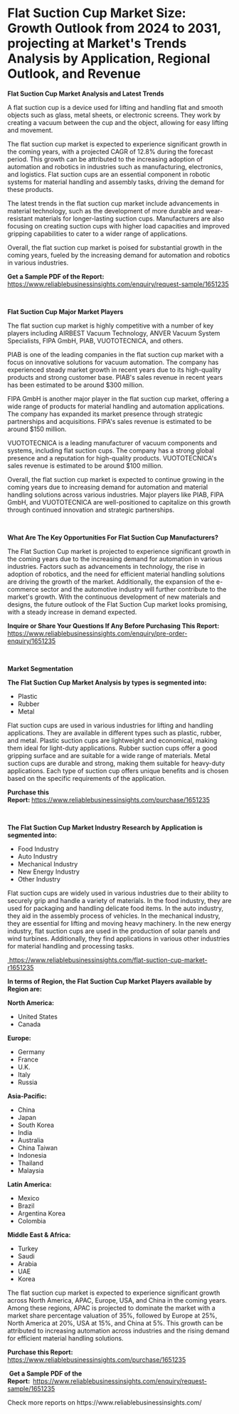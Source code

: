 <p><h1>Flat Suction Cup Market Size: Growth Outlook from 2024 to 2031, projecting at Market's Trends Analysis by Application, Regional Outlook, and Revenue</h1></p><p><strong>Flat Suction Cup Market Analysis and Latest Trends</strong></p>
<p><p>A flat suction cup is a device used for lifting and handling flat and smooth objects such as glass, metal sheets, or electronic screens. They work by creating a vacuum between the cup and the object, allowing for easy lifting and movement.</p><p>The flat suction cup market is expected to experience significant growth in the coming years, with a projected CAGR of 12.8% during the forecast period. This growth can be attributed to the increasing adoption of automation and robotics in industries such as manufacturing, electronics, and logistics. Flat suction cups are an essential component in robotic systems for material handling and assembly tasks, driving the demand for these products.</p><p>The latest trends in the flat suction cup market include advancements in material technology, such as the development of more durable and wear-resistant materials for longer-lasting suction cups. Manufacturers are also focusing on creating suction cups with higher load capacities and improved gripping capabilities to cater to a wider range of applications.</p><p>Overall, the flat suction cup market is poised for substantial growth in the coming years, fueled by the increasing demand for automation and robotics in various industries.</p></p>
<p><strong>Get a Sample PDF of the Report:&nbsp;</strong> <a href="https://www.reliablebusinessinsights.com/enquiry/request-sample/1651235">https://www.reliablebusinessinsights.com/enquiry/request-sample/1651235</a></p>
<p>&nbsp;</p>
<p><strong>Flat Suction Cup Major Market Players</strong></p>
<p><p>The flat suction cup market is highly competitive with a number of key players including AIRBEST Vacuum Technology, ANVER Vacuum System Specialists, FIPA GmbH, PIAB, VUOTOTECNICA, and others.</p><p>PIAB is one of the leading companies in the flat suction cup market with a focus on innovative solutions for vacuum automation. The company has experienced steady market growth in recent years due to its high-quality products and strong customer base. PIAB's sales revenue in recent years has been estimated to be around $300 million.</p><p>FIPA GmbH is another major player in the flat suction cup market, offering a wide range of products for material handling and automation applications. The company has expanded its market presence through strategic partnerships and acquisitions. FIPA's sales revenue is estimated to be around $150 million.</p><p>VUOTOTECNICA is a leading manufacturer of vacuum components and systems, including flat suction cups. The company has a strong global presence and a reputation for high-quality products. VUOTOTECNICA's sales revenue is estimated to be around $100 million.</p><p>Overall, the flat suction cup market is expected to continue growing in the coming years due to increasing demand for automation and material handling solutions across various industries. Major players like PIAB, FIPA GmbH, and VUOTOTECNICA are well-positioned to capitalize on this growth through continued innovation and strategic partnerships.</p></p>
<p>&nbsp;</p>
<p><strong>What Are The Key Opportunities For Flat Suction Cup Manufacturers?</strong></p>
<p><p>The Flat Suction Cup market is projected to experience significant growth in the coming years due to the increasing demand for automation in various industries. Factors such as advancements in technology, the rise in adoption of robotics, and the need for efficient material handling solutions are driving the growth of the market. Additionally, the expansion of the e-commerce sector and the automotive industry will further contribute to the market's growth. With the continuous development of new materials and designs, the future outlook of the Flat Suction Cup market looks promising, with a steady increase in demand expected.</p></p>
<p><strong>Inquire or Share Your Questions If Any Before Purchasing This Report:</strong> <a href="https://www.reliablebusinessinsights.com/enquiry/pre-order-enquiry/1651235">https://www.reliablebusinessinsights.com/enquiry/pre-order-enquiry/1651235</a></p>
<p>&nbsp;</p>
<p><strong>Market Segmentation</strong></p>
<p><strong>The Flat Suction Cup Market Analysis by types is segmented into:</strong></p>
<p><ul><li>Plastic</li><li>Rubber</li><li>Metal</li></ul></p>
<p><p>Flat suction cups are used in various industries for lifting and handling applications. They are available in different types such as plastic, rubber, and metal. Plastic suction cups are lightweight and economical, making them ideal for light-duty applications. Rubber suction cups offer a good gripping surface and are suitable for a wide range of materials. Metal suction cups are durable and strong, making them suitable for heavy-duty applications. Each type of suction cup offers unique benefits and is chosen based on the specific requirements of the application.</p></p>
<p><strong>Purchase this Report:&nbsp;</strong><a href="https://www.reliablebusinessinsights.com/purchase/1651235">https://www.reliablebusinessinsights.com/purchase/1651235</a></p>
<p>&nbsp;</p>
<p><strong>The Flat Suction Cup Market Industry Research by Application is segmented into:</strong></p>
<p><ul><li>Food Industry</li><li>Auto Industry</li><li>Mechanical Industry</li><li>New Energy Industry</li><li>Other Industry</li></ul></p>
<p><p>Flat suction cups are widely used in various industries due to their ability to securely grip and handle a variety of materials. In the food industry, they are used for packaging and handling delicate food items. In the auto industry, they aid in the assembly process of vehicles. In the mechanical industry, they are essential for lifting and moving heavy machinery. In the new energy industry, flat suction cups are used in the production of solar panels and wind turbines. Additionally, they find applications in various other industries for material handling and processing tasks.</p></p>
<p><a href="https://www.reliablebusinessinsights.com/flat-suction-cup-market-r1651235">&nbsp;https://www.reliablebusinessinsights.com/flat-suction-cup-market-r1651235</a></p>
<p><strong>In terms of Region, the Flat Suction Cup Market Players available by Region are:</strong></p>
<p>
    <p> <strong> North America: </strong>
        <ul>
            <li>United States</li>
            <li>Canada</li>
        </ul>
        </p> 
    <p> <strong> Europe: </strong>
        <ul>
            <li>Germany</li>
            <li>France</li>
            <li>U.K.</li>
            <li>Italy</li>
            <li>Russia</li>
        </ul>
        </p> 
    <p> <strong> Asia-Pacific: </strong>
        <ul>
            <li>China</li>
            <li>Japan</li>
            <li>South Korea</li>
            <li>India</li>
            <li>Australia</li>
            <li>China Taiwan</li>
            <li>Indonesia</li>
            <li>Thailand</li>
            <li>Malaysia</li>
        </ul>
        </p> 
    <p> <strong> Latin America: </strong>
        <ul>
            <li>Mexico</li>
            <li>Brazil</li>
            <li>Argentina Korea</li>
            <li>Colombia</li>
        </ul>
        </p> 
    <p> <strong> Middle East & Africa: </strong>
        <ul>
            <li>Turkey</li>
            <li>Saudi</li>
            <li>Arabia</li>
            <li>UAE</li>
            <li>Korea</li>
        </ul>
    </p>
    </p>
<p><p>The flat suction cup market is expected to experience significant growth across North America, APAC, Europe, USA, and China in the coming years. Among these regions, APAC is projected to dominate the market with a market share percentage valuation of 35%, followed by Europe at 25%, North America at 20%, USA at 15%, and China at 5%. This growth can be attributed to increasing automation across industries and the rising demand for efficient material handling solutions.</p></p>
<p><strong>Purchase this Report: </strong><a href="https://www.reliablebusinessinsights.com/purchase/1651235">https://www.reliablebusinessinsights.com/purchase/1651235</a></p>
<p>&nbsp;<strong>Get a Sample PDF of the Report:&nbsp;&nbsp;</strong><a href="https://www.reliablebusinessinsights.com/enquiry/request-sample/1651235">https://www.reliablebusinessinsights.com/enquiry/request-sample/1651235</a></p>
<p><strong></strong></p>
<p>Check more reports on https://www.reliablebusinessinsights.com/</p>